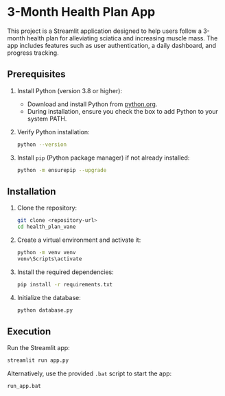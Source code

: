 # 3-Month Health Plan App

This project is a Streamlit application designed to help users follow a 3-month health plan for alleviating sciatica and increasing muscle mass. The app includes features such as user authentication, a daily dashboard, and progress tracking.

## Prerequisites

1. Install Python (version 3.8 or higher):
   - Download and install Python from [python.org](https://www.python.org/downloads/).
   - During installation, ensure you check the box to add Python to your system PATH.

2. Verify Python installation:
   ```bash
   python --version
   ```

3. Install `pip` (Python package manager) if not already installed:
   ```bash
   python -m ensurepip --upgrade
   ```

## Installation

1. Clone the repository:
   ```bash
   git clone <repository-url>
   cd health_plan_vane
   ```

2. Create a virtual environment and activate it:
   ```bash
   python -m venv venv
   venv\Scripts\activate
   ```

3. Install the required dependencies:
   ```bash
   pip install -r requirements.txt
   ```

4. Initialize the database:
   ```bash
   python database.py
   ```

## Execution

Run the Streamlit app:
```bash
streamlit run app.py
```

Alternatively, use the provided `.bat` script to start the app:
```bash
run_app.bat
```